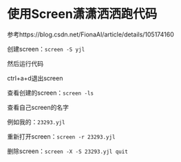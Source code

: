 # 使用Screen潇潇洒洒跑代码
参考https://blog.csdn.net/FionaAI/article/details/105174160

创建screen：`screen -S yjl`

然后运行代码

ctrl+a+d退出screen

查看创建的screen：`screen -ls`

查看自己screen的名字

例如我的：`23293.yjl`

重新打开screen：`screen -r 23293.yjl`

删除screen：`screen -X -S 23293.yjl quit`

